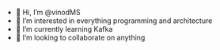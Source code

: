 - 👋 Hi, I’m @vinodMS
- 👀 I’m interested in everything programming and architecture
- 🌱 I’m currently learning Kafka
- 💞️ I’m looking to collaborate on anything
<!-- - 📫 How to reach me  -->

<!---
vinodMS/vinodMS is a ✨ special ✨ repository because its `README.md` (this file) appears on your GitHub profile.
You can click the Preview link to take a look at your changes.
--->
